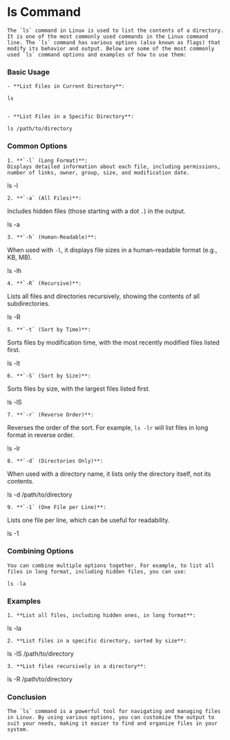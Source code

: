 # ls Command
	
	The `ls` command in Linux is used to list the contents of a directory. It is one of the most commonly used commands in the Linux command line. The `ls` command has various options (also known as flags) that modify its behavior and output. Below are some of the most commonly used `ls` command options and examples of how to use them:

### Basic Usage

	- **List Files in Current Directory**:
 
	ls
 

	- **List Files in a Specific Directory**:
 
	ls /path/to/directory
 

### Common Options

	1. **`-l` (Long Format)**:
	Displays detailed information about each file, including permissions, number of links, owner, group, size, and modification date.
  
   ls -l
  

	2. **`-a` (All Files)**:
   Includes hidden files (those starting with a dot `.`) in the output.
   
   ls -a
  

	3. **`-h` (Human-Readable)**:
   When used with `-l`, it displays file sizes in a human-readable format (e.g., KB, MB).
   
   ls -lh
  

	4. **`-R` (Recursive)**:
   Lists all files and directories recursively, showing the contents of all subdirectories.
  
   ls -R
   

	5. **`-t` (Sort by Time)**:
   Sorts files by modification time, with the most recently modified files listed first.
  
   ls -lt
   

	6. **`-S` (Sort by Size)**:
   Sorts files by size, with the largest files listed first.
  
   ls -lS
  

	7. **`-r` (Reverse Order)**:
   Reverses the order of the sort. For example, `ls -lr` will list files in long format in reverse order.
   
   ls -lr
   

	8. **`-d` (Directories Only)**:
   When used with a directory name, it lists only the directory itself, not its contents.
   
   ls -d /path/to/directory
   

	9. **`-1` (One File per Line)**:
   Lists one file per line, which can be useful for readability.
   
   ls -1
   

### Combining Options

	You can combine multiple options together. For example, to list all files in long format, including hidden files, you can use:

	ls -la


### Examples

	1. **List all files, including hidden ones, in long format**:
  
   ls -la
   

	2. **List files in a specific directory, sorted by size**:
  
   ls -lS /path/to/directory
   

	3. **List files recursively in a directory**:
  
   ls -R /path/to/directory
   

### Conclusion

	The `ls` command is a powerful tool for navigating and managing files in Linux. By using various options, you can customize the output to suit your needs, making it easier to find and organize files in your system.